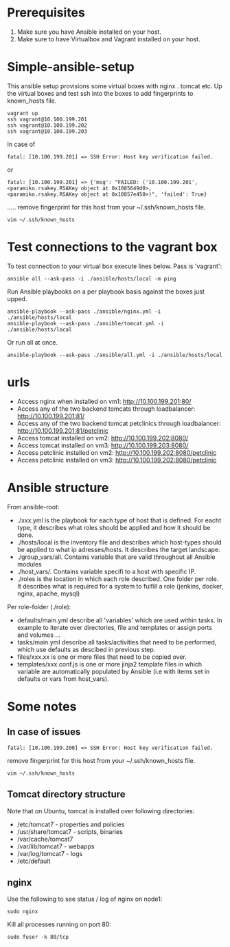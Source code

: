 # Prerequisites
1. Make sure you have Ansible installed on your host.
2. Make sure to have Virtualbox and Vagrant installed on your host.

# Simple-ansible-setup

This ansible setup provisions some virtual boxes with nginx . tomcat etc.
Up the virtual boxes and test ssh into the boxes to add fingerprints to known_hosts file.
```
vagrant up
ssh vagrant@10.100.199.201
ssh vagrant@10.100.199.202
ssh vagrant@10.100.199.203
```

In case of
```
fatal: [10.100.199.201] => SSH Error: Host key verification failed.
```
or
```
fatal: [10.100.199.201] => {'msg': "FAILED: ('10.100.199.201', <paramiko.rsakey.RSAKey object at 0x1085649d0>, <paramiko.rsakey.RSAKey object at 0x10857e450>)", 'failed': True}
```

..... remove fingerprint for this host from your ~/.ssh/known_hosts file.
```
vim ~/.ssh/known_hosts
```

# Test connections to the vagrant box

To test connection to your virtual box execute lines below. Pass is 'vagrant':
```
ansible all --ask-pass -i ./ansible/hosts/local -m ping
```

Run Ansible playbooks on a per playbook basis against the boxes just upped. 
```
ansible-playbook --ask-pass ./ansible/nginx.yml -i ./ansible/hosts/local
ansible-playbook --ask-pass ./ansible/tomcat.yml -i ./ansible/hosts/local
```

Or run all at once. 
```
ansible-playbook --ask-pass ./ansible/all.yml -i ./ansible/hosts/local
```

# urls
- Access nginx when installed on vm1: http://10.100.199.201:80/
- Access any of the two backend tomcats through loadbalancer: http://10.100.199.201:81/
- Access any of the two backend tomcat petclinics through loadbalancer: http://10.100.199.201:81/petclinic
- Access tomcat installed on vm2: http://10.100.199.202:8080/
- Access tomcat installed on vm3: http://10.100.199.203:8080/
- Access petclinic installed on vm2: http://10.100.199.202:8080/petclinic
- Access petclinic installed on vm3: http://10.100.199.202:8080/petclinic


# Ansible structure
From ansible-root:
- ./xxx.yml is the playbook for each type of host that is defined. For eacht type, it describes what roles should be applied and how it should be done.
- ./hosts/local is the inventory file and describes which host-types should be applied to what ip adresses/hosts. It describes the target landscape.
- ./group_vars/all. Contains variable that are valid throughout all Ansible modules
- ./host_vars/<ip>. Contains variable specifi to a host with specific IP.
- ./roles is the location in which each role described. One folder per role. It describes what is required for a system to fulfill a  role (jenkins, docker, nginx, apache, mysql)

Per role-folder (./role):
 - defaults/main.yml describe all 'variables' which are used within tasks. In example to iterate over directories, file and templates or assign ports and volumes ...
 - tasks/main.yml describe all tasks/activities that need to be performed, which use defaults as descibed in previous step.
 - files/xxx.xx is one or more files that need to be copied over.
 - templates/xxx.conf.js is one or more jinja2 template files in which variable are automatically populated by Ansible (i.e with items set in defaults or vars from host_vars).


# Some notes

## In case of issues 
```
fatal: [10.100.199.200] => SSH Error: Host key verification failed.
```
remove fingerprint for this host from your ~/.ssh/known_hosts file.
```
vim ~/.ssh/known_hosts
```

## Tomcat directory structure
Note that on Ubuntu, tomcat is installed over following directories:
- /etc/tomcat7 - properties and policies
- /usr/share/tomcat7 - scripts, binaries
- /var/cache/tomcat7
- /var/lib/tomcat7 - webapps
- /var/log/tomcat7 - logs
- /etc/default

## nginx
Use the following to see status / log of nginx on node1:
```
sudo nginx
```

Kill all processes running on port 80:
```
sudo fuser -k 80/tcp
```

